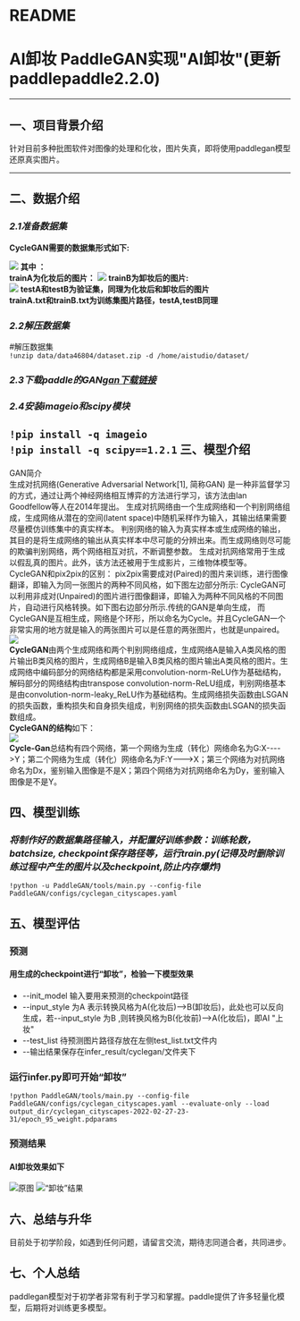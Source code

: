# README
AI卸妆
PaddleGAN实现"AI卸妆"(更新paddlepaddle2.2.0)
===
***
一、项目背景介绍
---
针对目前多种批图软件对图像的处理和化妆，图片失真，即将使用paddlegan模型还原真实图片。


***

二、数据介绍
---

### ***2.1准备数据集***</br>

**CycleGAN需要的数据集形式如下:**

![](https://ai-studio-static-online.cdn.bcebos.com/f8a06161166643849980826bba2e2a0fd8c1601aa50147a3a8f1b2700d58cb24)
**其中 ：**</br>
**trainA为化妆后的图片：**
![](https://ai-studio-static-online.cdn.bcebos.com/a0e5b6fd50234168898f63f2112332753e92d988bfe14fb6a06235e771febbd3)
**trainB为卸妆后的图片:**</br>
![](https://ai-studio-static-online.cdn.bcebos.com/690989ecfcd44552afe329af60671727a11b1b115cd6403d87252471f6e3ac32)
**testA和testB为验证集，同理为化妆后和卸妆后的图片</br>
trainA.txt和trainB.txt为训练集图片路径，testA,testB同理**</br>
### ***2.2解压数据集***
    
#解压数据集<br>
`
!unzip data/data46804/dataset.zip -d /home/aistudio/dataset/
`

### ***2.3下载paddle的GAN[gan下载链接](https://github.com/PaddlePaddle/models/tree/release/1.8/PaddleCV/gan)***
### ***2.4安装imageio和scipy模块***
`
!pip install -q imageio
`<br>`
!pip install -q scipy==1.2.1
`
三、模型介绍
---
GAN简介</br>
   生成对抗网络(Generative Adversarial Network[1], 简称GAN) 是一种非监督学习的方式，通过让两个神经网络相互博弈的方法进行学习，该方法由lan Goodfellow等人在2014年提出。
生成对抗网络由一个生成网络和一个判别网络组成，生成网络从潜在的空间(latent space)中随机采样作为输入，其输出结果需要尽量模仿训练集中的真实样本。
判别网络的输入为真实样本或生成网络的输出，其目的是将生成网络的输出从真实样本中尽可能的分辨出来。而生成网络则尽可能的欺骗判别网络，两个网络相互对抗，不断调整参数。
生成对抗网络常用于生成以假乱真的图片。此外，该方法还被用于生成影片，三维物体模型等。
CycleGAN和pix2pix的区别：
pix2pix需要成对(Paired)的图片来训练，进行图像翻译，即输入为同一张图片的两种不同风格，如下图左边部分所示:
CycleGAN可以利用非成对(Unpaired)的图片进行图像翻译，即输入为两种不同风格的不同图片，自动进行风格转换。如下图右边部分所示.传统的GAN是单向生成，
而CycleGAN是互相生成，网络是个环形，所以命名为Cycle。并且CycleGAN一个非常实用的地方就是输入的两张图片可以是任意的两张图片，也就是unpaired。</br>
![](https://ai-studio-static-online.cdn.bcebos.com/d3a0cbc4e03740968e00adfff63412a26cb9f231e6b140098c78db6e73158b92)</br>
**CycleGAN**由两个生成网络和两个判别网络组成，生成网络A是输入A类风格的图片输出B类风格的图片，生成网络B是输入B类风格的图片输出A类风格的图片。生成网络中编码部分的网络结构都是采用convolution-norm-ReLU作为基础结构，解码部分的网络结构由transpose convolution-norm-ReLU组成，判别网络基本是由convolution-norm-leaky_ReLU作为基础结构。生成网络损失函数由LSGAN的损失函数，重构损失和自身损失组成，判别网络的损失函数由LSGAN的损失函数组成。</br>
**CycleGAN的结构**如下：</br>
![](https://ai-studio-static-online.cdn.bcebos.com/17524bbfd90a4aa78deb43eb11c9b0f9524017f438184b6283498bbdef71077c)</br>
**Cycle-Gan**总结构有四个网络，第一个网络为生成（转化）网络命名为G:X---->Y；第二个网络为生成（转化）网络命名为F:Y--->X；第三个网络为对抗网络命名为Dx，鉴别输入图像是不是X；第四个网络为对抗网络命名为Dy，鉴别输入图像是不是Y。<br>

四、模型训练
---

### ***将制作好的数据集路径输入，并配置好训练参数：训练轮数，batchsize, checkpoint保存路径等，运行train.py(记得及时删除训练过程中产生的图片以及checkpoint,防止内存爆炸)***

```
!python -u PaddleGAN/tools/main.py --config-file PaddleGAN/configs/cyclegan_cityscapes.yaml 
```


五、模型评估
---
### 预测
#### 用生成的checkpoint进行“卸妆”，检验一下模型效果<br>
- --init_model 输入要用来预测的checkpoint路径
- --input_style 为A 表示转换风格为A(化妆后)-->B(卸妆后)，此处也可以反向生成，若--input_style 为B ,则转换风格为B(化妆前)-->A(化妆后)，即AI "上妆"
- --test_list 待预测图片路径存放在左侧test_list.txt文件内
- --输出结果保存在infer_result/cyclegan/文件夹下<br>


### 运行infer.py即可开始“卸妆”

```
!python PaddleGAN/tools/main.py --config-file PaddleGAN/configs/cyclegan_cityscapes.yaml --evaluate-only --load output_dir/cyclegan_cityscapes-2022-02-27-23-31/epoch_95_weight.pdparams
```
### 预测结果
#### AI卸妆效果如下
![原图](https://ai-studio-static-online.cdn.bcebos.com/d0e5a4a7d87647658b801c15ab5029d84bf6e226ab5d46f7986c0cc391e865af)
![“卸妆”结果](https://ai-studio-static-online.cdn.bcebos.com/12c976a5c5ec4a1a939ec27345522a4e15bb9bb95be544b6a392cff2450038f5)

六、总结与升华
---
目前处于初学阶段，如遇到任何问题，请留言交流，期待志同道合者，共同进步。

七、个人总结
---
paddlegan模型对于初学者非常有利于学习和掌握。paddle提供了许多轻量化模型，后期将对训练更多模型。
